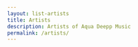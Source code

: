 ```yaml
---
layout: list-artists
title: Artists
description: Artists of Aqua Deepp Music
permalink: /artists/
---
```

